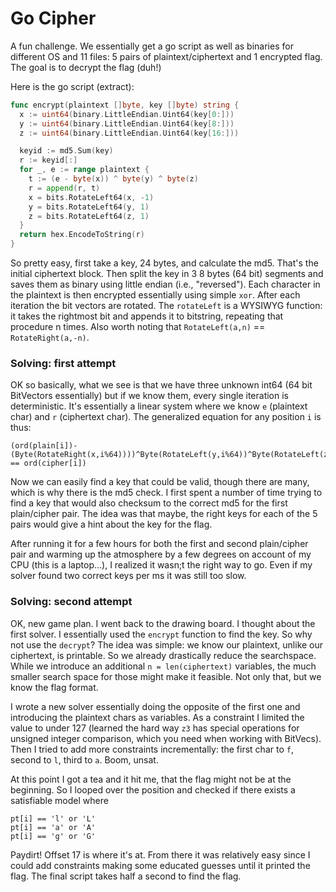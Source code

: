 # Go Cipher

A fun challenge. We essentially get a go script as well as binaries for different OS and 11 files: 5 pairs of plaintext/ciphertext and 1 encrypted flag. The goal is to decrypt the flag (duh!)

Here is the go script (extract):

```go
func encrypt(plaintext []byte, key []byte) string {
  x := uint64(binary.LittleEndian.Uint64(key[0:]))
  y := uint64(binary.LittleEndian.Uint64(key[8:]))
  z := uint64(binary.LittleEndian.Uint64(key[16:]))

  keyid := md5.Sum(key)
  r := keyid[:]
  for _, e := range plaintext {
    t := (e - byte(x)) ^ byte(y) ^ byte(z)
    r = append(r, t)
    x = bits.RotateLeft64(x, -1)
    y = bits.RotateLeft64(y, 1)
    z = bits.RotateLeft64(z, 1)
  }
  return hex.EncodeToString(r)
}
```

So pretty easy, first take a key, 24 bytes, and calculate the md5. That's the initial ciphertext block. Then split the key in 3 8 bytes (64 bit) segments and saves them as binary using little endian (i.e., "reversed"). Each character in the plaintext is then encrypted essentially using simple ```xor```. After each iteration the bit vectors are rotated.  The ```rotateLeft``` is a WYSIWYG function: it takes the rightmost bit and appends it to bitstring, repeating that procedure n times. Also worth noting that ```RotateLeft(a,n)``` == ```RotateRight(a,-n)```. 

### Solving: first attempt

OK so basically, what we see is that we have three unknown int64 (64 bit BitVectors essentially) but if we know them, every single iteration is deterministic. It's essentially a linear system where we know ```e``` (plaintext char) and ```r``` (ciphertext char). The generalized equation for any position ```i``` is thus:

```
(ord(plain[i])-(Byte(RotateRight(x,i%64))))^Byte(RotateLeft(y,i%64))^Byte(RotateLeft(z,i%64)) == ord(cipher[i])
```
Now we can easily find a key that could be valid, though there are many, which is why there is the md5 check. I first spent a number of time trying to find a key that would also checksum to the correct md5 for the first plain/cipher pair. The idea was that maybe, the right keys for each of the 5 pairs would give a hint about the key for the flag.

After running it for a few hours for both the first and second plain/cipher pair and warming up the atmosphere by a few degrees on account of my CPU (this is a laptop...), I realized it wasn;t the right way to go. Even if my solver found two correct keys per ms it was still too slow.


### Solving: second attempt
OK, new game plan. I went  back to the drawing board. I thought about the first solver. I essentially used the ```encrypt``` function to find the key. So why not use the ```decrypt```? The idea was simple: we know our plaintext, unlike our ciphertext, is printable. So we already drastically reduce the searchspace. While we introduce an additional ```n = len(ciphertext)``` variables, the much smaller search space for those might make it feasible. Not only that, but we know the flag format.

I wrote a new solver essentially doing the opposite of the first one and introducing the plaintext chars as variables. As a constraint I limited the value to under 127 (learned the hard way ```z3``` has special operations for unsigned integer comparison, which you need when working with BitVecs). Then I tried to add more constraints incrementally: the first char to ```f```, second to ```l```, third to ```a```. Boom, unsat. 

At this point I got a tea and it hit me, that the flag might not be at the beginning. So I looped over the position and checked if there exists a satisfiable model where
```pt[i] == 'f' or 'F'
pt[i] == 'l' or 'L'
pt[i] == 'a' or 'A'
pt[i] == 'g' or 'G'
```

Paydirt! Offset 17 is where it's at. From there it was relatively easy since I could add constraints making some educated guesses until it printed the flag. The final script takes half a second to find the flag.

